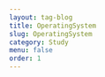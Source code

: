 ```yaml
---
layout: tag-blog
title: OperatingSystem
slug: OperatingSystem
category: Study
menu: false
order: 1
---
```

